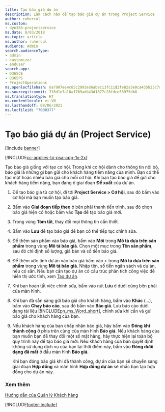 ```yaml
---
title: Tạo báo giá dự án
description: Làm cách nào để tạo báo giá dự án trong Project Service
author: ruhercul
ms.custom:
- dyn365-projectservice
ms.date: 8/03/2018
ms.topic: article
ms.author: ruhercul
audience: Admin
search.audienceType:
- admin
- customizer
- enduser
search.app:
- D365CE
- D365PS
- ProjectOperations
ms.openlocfilehash: 8a7907ee4c85c2993e86abec11fc11d2fe82a3e0ca435b25c7a213bbce931e73
ms.sourcegitcommit: 7f8d1e7a16af769adb43d1877c28fdce53975db8
ms.translationtype: HT
ms.contentlocale: vi-VN
ms.lasthandoff: 08/06/2021
ms.locfileid: "7000377"
---
```

# <a name="create-a-project-quote-project-service"></a>Tạo báo giá dự án (Project Service)

[!include [banner](../includes/psa-now-project-operations.md)]

[!INCLUDE[cc-applies-to-psa-app-1x-2x](../includes/cc-applies-to-psa-app-1x-2x.md)]

Tạo báo giá giống với tạo cơ hội. Trong khi cơ hội dành cho thông tin nội bộ, báo giá là những gì bạn gửi cho khách hàng tiềm năng của mình. Bạn có thể tạo một hoặc nhiều báo giá cho mỗi cơ hội. Khi bạn tạo báo giá để gửi cho khách hàng tiềm năng, bạn đang ở giai đoạn **Đề xuất** của dự án.  
  
1. Để tạo báo giá từ cơ hội, đi tới **Project Service > Cơ hội**, sau đó bấm vào cơ hội mà bạn muốn tạo báo giá.  
  
2. Bấm vào **Giai đoạn tiếp theo** ở bên phải thanh tiến trình, sau đó chọn báo giá hiện có hoặc bấm vào **Tạo** để tạo báo giá mới.  
  
3. Trong vùng **Tóm tắt**, thay đổi mọi thông tin cần thiết.  
  
4. Bấm vào **Lưu** để tạo báo giá để bạn có thể tiếp tục chỉnh sửa.  
  
5. Để thêm sản phẩm vào báo giá, bấm vào **Mới** trong **Mô tả dựa trên sản phẩm** trong vùng **Mô tả báo giá**. Chọn một mục trong **Tên sản phẩm**, sau đó chỉ định số lượng, giá bán và số tiền báo giá.  
  
6. Để thêm ước tính dự án vào báo giá bấm vào **+** trong **Mô tả dựa trên sản phẩm** trong vùng **Mô tả báo giá**. Nhập tên, số tiền ngân sách và dự án, nếu có sẵn. Nếu bạn cần tạo dự án có cấu trúc phân tích công việc để hiển thị ước tính, xem [Tạo dự án](../psa/create-project.md).  
  
7. Khi bạn hoàn tất việc chỉnh sửa, bấm vào nút **Lưu** ở dưới cùng bên phải của màn hình.  
  
8. Khi bạn đã sẵn sàng gửi báo giá cho khách hàng, bấm vào **Khác** (…), bấm vào **Chạy báo cáo**, sau đó bấm vào **Báo giá**. Lưu báo cáo dưới dạng tài liệu [!INCLUDE[pn_ms_Word_short](../includes/pn-ms-word-short.md)], chỉnh sửa khi cần và gửi báo giá cho khách hàng của bạn.  
  
9. Nếu khách hàng của bạn chấp nhận báo giá, hãy bấm vào **Đóng khi thành công** ở phía trên cùng của màn hình **Báo giá**. Nếu khách hàng của bạn muốn bạn để thay đổi một số mặt hàng, hãy thực hiện lại toàn bộ quy trình này để tạo báo giá mới. Nếu khách hàng của bạn quyết định không sử dụng dịch vụ của bạn tại thời điểm này, bấm vào **Đóng dưới dạng đã mất** ở đầu màn hình **Báo giá**.  
  
   Khi bạn đóng báo giá khi đã thành công, dự án của bạn sẽ chuyển sang giai đoạn **Hợp đồng** và màn hình **Hợp đồng dự án** sẽ nhắc bạn tạo hợp đồng cho dự án này.  
  
### <a name="see-also"></a>Xem thêm  
 [Hướng dẫn của Quản lý Khách hàng](../psa/account-manager-guide.md)


[!INCLUDE[footer-include](../includes/footer-banner.md)]